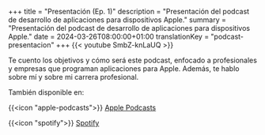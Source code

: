 +++
title = "Presentación (Ep. 1)"
description = "Presentación del podcast de desarrollo de aplicaciones para dispositivos Apple."
summary = "Presentación del podcast de desarrollo de aplicaciones para dispositivos Apple."
date = 2024-03-26T08:00:00+01:00
translationKey = "podcast-presentacion"
+++
{{< youtube SmbZ-knLaUQ >}}

Te cuento los objetivos y cómo será este podcast, enfocado a profesionales y empresas que programan aplicaciones para Apple. Además, te hablo sobre mí y sobre mi carrera profesional.

También disponible en:

{{<icon "apple-podcasts">}} [Apple Podcasts](https://podcasts.apple.com/es/podcast/programando-para-apple/id1737822341?i=1000650392832)

{{<icon "spotify">}} [Spotify](https://open.spotify.com/episode/2J8FbEi0XDeX99Qj7zaxb2?si=PdN9jh9QT8SC8iE2cqygYQ)
